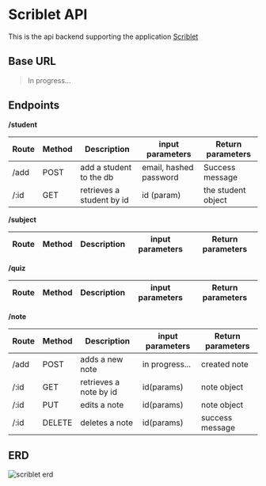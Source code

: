 # Scriblet API
This is the api backend supporting the application [Scriblet]()

## Base URL
> In progress...

## Endpoints

**/student**

| Route | Method | Description | input parameters | Return parameters |
| --------- | --------- | --------- | --------- | --------- |
| /add | POST | add a student to the db | email, hashed password | Success message |
| /:id | GET | retrieves a student by id | id (param) | the student object |


**/subject**

| Route | Method | Description | input parameters | Return parameters |
| --------- | --------- | --------- | --------- | --------- |


**/quiz**

| Route | Method | Description | input parameters | Return parameters |
| --------- | --------- | --------- | --------- | --------- |


**/note**

| Route | Method | Description | input parameters | Return parameters |
| --------- | --------- | --------- | --------- | --------- |
| /add | POST | adds a new note | in progress... | created note |
| /:id | GET | retrieves a note by id | id(params) | note object |
| /:id | PUT | edits a note | id(params) | note object |
| /:id | DELETE | deletes a note | id(params) | success message |


## ERD
![scriblet erd](https://i.imgur.com/bLpycHR.png)